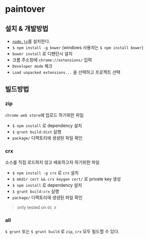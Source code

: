 paintover
=========

## 설치 & 개발방법

* [`node.js`](http://nodejs.org/)를 설치한다.
* `$ npm install -g bower` (windows 사용자는 `$ npm install bower`)
* `bower install` 로 디펜던시 설치
* 크롬 주소창에 `chrome://extensions/` 입력
* `Developer mode` 체크
* `Load unpacked extensions...` 을 선택하고 프로젝트 선택

## 빌드방법

### zip

`chrome web store`에 업로드 하기위한 파일

* `$ npm install` 로 dependency 설치
* `$ grunt build:dist` 실행
* `package/` 디렉토리에 생셩된 파일 확인

### crx

소스를 직접 로드하지 않고 배포하고자 하기위한 파일

* `$ npm install -g crx` 로 `crx` 설치
* `$ mkdir cert && crx keygen cert/` 로 private key 생성
* `$ npm install` 로 dependency 설치
* `$ grunt build:crx` 실행
* `package/` 디렉토리에 생셩된 파일 확인

> only tested on `OS X`

### all

`$ grunt` 또는 `$ grunt build` 로 `zip`, `crx` 모두 빌드할 수 있다.
